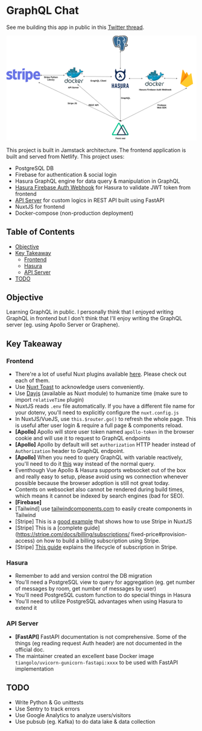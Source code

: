 # GraphQL Chat

See me building this app in public in this [Twitter thread](https://twitter.com/sdil/status/1306045334414479360).

![architecture](architecture.png)

This project is built in Jamstack architecture. The frontend application is built and served from Netlify. This project uses:

- PostgreSQL DB
- Firebase for authentication & social login
- Hasura GraphQL engine for data query & manipulation in GraphQL
- [Hasura Firebase Auth Webhook](https://github.com/sdil/hasura-firebase-auth-webhook) for Hasura to validate JWT token from frontend
- [API Server](https://github.com/sdil/graphql-chat/tree/master/api-server) for custom logics in REST API built using FastAPI
- NuxtJS for frontend
- Docker-compose (non-production deployment)

## Table of Contents

- [Objective](#objective)
- [Key Takeaway](#key-takeaway)
  - [Frontend](#frontend)
  - [Hasura](#hasura)
  - [API Server](#api-server)
- [TODO](#todo)

## Objective

Learning GraphQL in public. I personally think that I enjoyed writing GraphQL in frontend but I don't think that I'll enjoy writing the GraphQL server (eg. using Apollo Server or Graphene).

## Key Takeaway

### Frontend

- There're a lot of useful Nuxt plugins available [here](https://modules.nuxtjs.org/). Please check out each of them.
- Use [Nuxt Toast](https://github.com/nuxt-community/modules/tree/master/packages/toast) to acknowledge users conveniently.
- Use [Dayjs](https://github.com/nuxt-community/dayjs-module) (available as Nuxt module) to humanize time (make sure to import `relativeTime` plugin)
- NuxtJS reads `.env` file automatically. If you have a different file name for your dotenv, you'll need to explicitly configure the `nuxt.config.js`
- In NuxtJS/VueJS, use `this.$router.go()` to refresh the whole page. This is useful after user login & require a full page & components reload.
- **[Apollo]** Apollo will store user token named `apollo-token` in the browser cookie and will use it to request to GraphQL endpoints
- **[Apollo]** Apollo by default will set `authorization` HTTP header instead of `Authorization` header to GraphQL endpoint.
- **[Apollo]** When you need to query GraphQL with variable reactively, you'll need to do it [this](https://vue-apollo.netlify.app/guide/apollo/queries.html#reactive-parameters) way instead of the normal query.
- Eventhough Vue Apollo & Hasura supports websocket out of the box and really easy to setup, please avoid using ws connection whenever possible because the browser adoption is still not great today.
- Contents on websocket also cannot be rendered during build times, which means it cannot be indexed by search engines (bad for SEO).
- **[Firebase]**
- [Tailwind] use [tailwindcomponents.com](https://tailwindcomponents.com/) to easily create components in Tailwind
- [Stripe] This is a [good example](https://codesandbox.io/examples/package/vue-stripe-elements-plus) that shows how to use Stripe in NuxtJS
- [Stripe] This is a [complete guide](https://stripe.com/docs/billing/subscriptions/
fixed-price#provision-access) on how to build a billing subscription using Stripe.
- [Stripe] [This guide](https://stripe.com/docs/billing/subscriptions/overview#integration-example) explains the lifecycle of subscription in Stripe.

### Hasura

- Remember to add and version control the DB migration
- You'll need a PostgreSQL view to query for aggregation (eg. get number of messages by room, get number of messages by user)
- You'll need PostgreSQL custom function to do special things in Hasura
- You'll need to utilize PostgreSQL advantages when using Hasura to extend it

### API Server

- **[FastAPI]** FastAPI documentation is not comprehensive. Some of the things (eg reading request Auth header) are not documented in the official doc.
- The maintainer created an excellent base Docker image `tiangolo/uvicorn-gunicorn-fastapi:xxxx` to be used with FastAPI implementation

## TODO

- Write Python & Go unittests
- Use Sentry to track errors
- Use Google Analytics to analyze users/visitors
- Use pubsub (eg. Kafka) to do data lake & data collection
